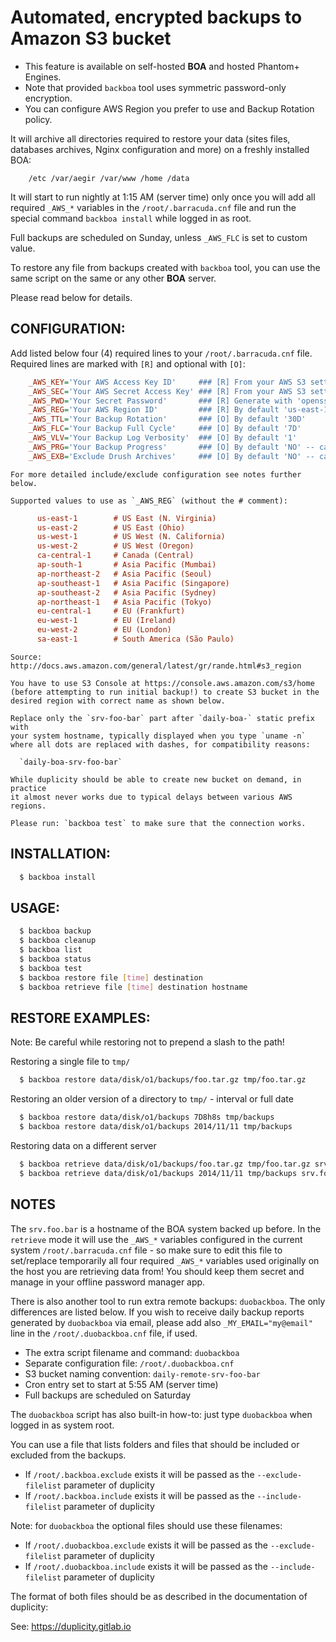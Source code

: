 # Automated, encrypted backups to Amazon S3 bucket

  * This feature is available on self-hosted **BOA** and hosted Phantom+ Engines.
  * Note that provided `backboa` tool uses symmetric password-only encryption.
  * You can configure AWS Region you prefer to use and Backup Rotation policy.

  It will archive all directories required to restore your data (sites files,
  databases archives, Nginx configuration and more) on a freshly installed BOA:

```text
    /etc /var/aegir /var/www /home /data
```

  It will start to run nightly at 1:15 AM (server time) only once you will add
  all required `_AWS_*` variables in the `/root/.barracuda.cnf` file and run the
  special command `backboa install` while logged in as root.

  Full backups are scheduled on Sunday, unless `_AWS_FLC` is set to custom value.

  To restore any file from backups created with `backboa` tool, you can use
  the same script on the same or any other **BOA** server.

  Please read below for details.


## CONFIGURATION:

  Add listed below four (4) required lines to your `/root/.barracuda.cnf` file.
  Required lines are marked with `[R]` and optional with `[O]`:

```ini
    _AWS_KEY='Your AWS Access Key ID'     ### [R] From your AWS S3 settings
    _AWS_SEC='Your AWS Secret Access Key' ### [R] From your AWS S3 settings
    _AWS_PWD='Your Secret Password'       ### [R] Generate with 'openssl rand -base64 32'
    _AWS_REG='Your AWS Region ID'         ### [R] By default 'us-east-1'
    _AWS_TTL='Your Backup Rotation'       ### [O] By default '30D'
    _AWS_FLC='Your Backup Full Cycle'     ### [O] By default '7D'
    _AWS_VLV='Your Backup Log Verbosity'  ### [O] By default '1'
    _AWS_PRG='Your Backup Progress'       ### [O] By default 'NO' -- can be YES/NO
    _AWS_EXB='Exclude Drush Archives'     ### [O] By default 'NO' -- can be YES/NO
```

    For more detailed include/exclude configuration see notes further below.

    Supported values to use as `_AWS_REG` (without the # comment):

```ini
      us-east-1        # US East (N. Virginia)
      us-east-2        # US East (Ohio)
      us-west-1        # US West (N. California)
      us-west-2        # US West (Oregon)
      ca-central-1     # Canada (Central)
      ap-south-1       # Asia Pacific (Mumbai)
      ap-northeast-2   # Asia Pacific (Seoul)
      ap-southeast-1   # Asia Pacific (Singapore)
      ap-southeast-2   # Asia Pacific (Sydney)
      ap-northeast-1   # Asia Pacific (Tokyo)
      eu-central-1     # EU (Frankfurt)
      eu-west-1        # EU (Ireland)
      eu-west-2        # EU (London)
      sa-east-1        # South America (São Paulo)
```

    Source: http://docs.aws.amazon.com/general/latest/gr/rande.html#s3_region

    You have to use S3 Console at https://console.aws.amazon.com/s3/home
    (before attempting to run initial backup!) to create S3 bucket in the
    desired region with correct name as shown below.

    Replace only the `srv-foo-bar` part after `daily-boa-` static prefix with
    your system hostname, typically displayed when you type `uname -n`
    where all dots are replaced with dashes, for compatibility reasons:

      `daily-boa-srv-foo-bar`

    While duplicity should be able to create new bucket on demand, in practice
    it almost never works due to typical delays between various AWS regions.

    Please run: `backboa test` to make sure that the connection works.

## INSTALLATION:

```sh
  $ backboa install
```

## USAGE:

```sh
  $ backboa backup
  $ backboa cleanup
  $ backboa list
  $ backboa status
  $ backboa test
  $ backboa restore file [time] destination
  $ backboa retrieve file [time] destination hostname
```

## RESTORE EXAMPLES:

  Note: Be careful while restoring not to prepend a slash to the path!

  Restoring a single file to `tmp/`

```sh
  $ backboa restore data/disk/o1/backups/foo.tar.gz tmp/foo.tar.gz
```

  Restoring an older version of a directory to `tmp/` - interval or full date

```sh
  $ backboa restore data/disk/o1/backups 7D8h8s tmp/backups
  $ backboa restore data/disk/o1/backups 2014/11/11 tmp/backups
```

  Restoring data on a different server

```sh
  $ backboa retrieve data/disk/o1/backups/foo.tar.gz tmp/foo.tar.gz srv.foo.bar
  $ backboa retrieve data/disk/o1/backups 2014/11/11 tmp/backups srv.foo.bar
```

## NOTES

  The `srv.foo.bar` is a hostname of the BOA system backed up before.
  In the `retrieve` mode it will use the `_AWS_*` variables configured
  in the current system `/root/.barracuda.cnf` file - so make sure to edit
  this file to set/replace temporarily all four required `_AWS_*` variables
  used originally on the host you are retrieving data from! You should
  keep them secret and manage in your offline password manager app.

  There is also another tool to run extra remote backups: `duobackboa`.
  The only differences are listed below. If you wish to receive daily
  backup reports generated by `duobackboa` via email, please add also
  `_MY_EMAIL="my@email"` line in the `/root/.duobackboa.cnf` file, if used.

  * The extra script filename and command: `duobackboa`
  * Separate configuration file: `/root/.duobackboa.cnf`
  * S3 bucket naming convention: `daily-remote-srv-foo-bar`
  * Cron entry set to start at 5:55 AM (server time)
  * Full backups are scheduled on Saturday

  The `duobackboa` script has also built-in how-to: just type `duobackboa`
  when logged in as system root.

  You can use a file that lists folders and files that should be included
  or excluded from the backups.

  * If `/root/.backboa.exclude` exists it will be passed as the
    `--exclude-filelist` parameter of duplicity
  * If `/root/.backboa.include` exists it will be passed as the
    `--include-filelist` parameter of duplicity

  Note: for `duobackboa` the optional files should use these filenames:

  * If `/root/.duobackboa.exclude` exists it will be passed as the
    `--exclude-filelist` parameter of duplicity
  * If `/root/.duobackboa.include` exists it will be passed as the
    `--include-filelist` parameter of duplicity

  The format of both files should be as described in the documentation of
  duplicity:

  See: https://duplicity.gitlab.io
